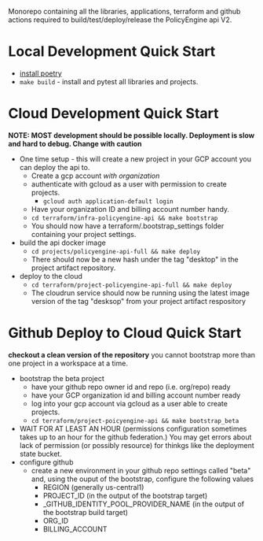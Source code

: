 Monorepo containing all the libraries, applications, terraform and github actions required to build/test/deploy/release the PolicyEngine api V2. 

# Local Development Quick Start
* [install poetry](https://python-poetry.org/docs/#installation)
* ``make build`` - install and pytest all libraries and projects.

# Cloud Development Quick Start
__NOTE: MOST development should be possible locally. Deployment is slow and hard to debug. Change with caution__

* One time setup - this will create a new project in your GCP account you can deploy the api to.
  * Create a gcp account _with organization_
  * authenticate with gcloud as a user with permission to create projects.
    * ``gcloud auth application-default login``
  * Have your organization ID and billing account number handy.
  * ``cd terraform/infra-policyengine-api && make bootstrap``
  * You should now have a terraform/.bootstrap_settings folder containing your project settings.
* build the api docker image
  * ``cd projects/policyengine-api-full && make deploy``
  * There should now be a new hash under the tag "desktop" in the project artifact repository.
* deploy to the cloud
  * ``cd terraform/project-policyengine-api-full && make deploy``
  * The cloudrun service should now be running using the latest image version of the tag "desksop" from your project artifact respository

# Github Deploy to Cloud Quick Start

__checkout a clean version of the repository__ you cannot bootstrap more than one project 
in a workspace at a time.

* bootstrap the beta project
  * have your github repo owner id and repo (i.e. org/repo) ready
  * have your GCP organization id and billing account number ready
  * log into your gcp account via gcloud as a user able to create projects.
  * ``cd terraform/project-poicyengine-api && make bootstrap_beta``
* WAIT FOR AT LEAST AN HOUR (permissions configuration sometimes takes up to an hour for the github federation.) You may get errors about lack of permission (or possibly resource) for thinkgs like the deployment state bucket.
* configure github
  * create a new environment in your github repo settings called "beta" and, using the ouput of the bootstrap, configure the following values
    * REGION (generally us-central1)
    * PROJECT_ID (in the output of the bootstrap target)
    * _GITHUB_IDENTITY_POOL_PROVIDER_NAME (in the output of the bootstrap build target)
    * ORG_ID
    * BILLING_ACCOUNT

